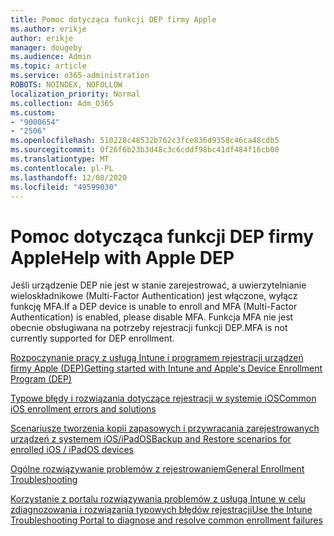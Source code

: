 ```yaml
---
title: Pomoc dotycząca funkcji DEP firmy Apple
ms.author: erikje
author: erikje
manager: dougeby
ms.audience: Admin
ms.topic: article
ms.service: o365-administration
ROBOTS: NOINDEX, NOFOLLOW
localization_priority: Normal
ms.collection: Adm_O365
ms.custom:
- "9000654"
- "2506"
ms.openlocfilehash: 510228c48532b762c3fce836d9358c46ca48cdb5
ms.sourcegitcommit: 0f26f6b23b3d48c3c6cddf98bc41df484f16cb00
ms.translationtype: MT
ms.contentlocale: pl-PL
ms.lasthandoff: 12/08/2020
ms.locfileid: "49599030"
---
```

# <a name="help-with-apple-dep"></a><span data-ttu-id="f29f8-102">Pomoc dotycząca funkcji DEP firmy Apple</span><span class="sxs-lookup"><span data-stu-id="f29f8-102">Help with Apple DEP</span></span>

<span data-ttu-id="f29f8-103">Jeśli urządzenie DEP nie jest w stanie zarejestrować, a uwierzytelnianie wieloskładnikowe (Multi-Factor Authentication) jest włączone, wyłącz funkcję MFA.</span><span class="sxs-lookup"><span data-stu-id="f29f8-103">If a DEP device is unable to enroll and MFA (Multi-Factor Authentication) is enabled, please disable MFA.</span></span> <span data-ttu-id="f29f8-104">Funkcja MFA nie jest obecnie obsługiwana na potrzeby rejestracji funkcji DEP.</span><span class="sxs-lookup"><span data-stu-id="f29f8-104">MFA is not currently supported for DEP enrollment.</span></span>

[<span data-ttu-id="f29f8-105">Rozpoczynanie pracy z usługą Intune i programem rejestracji urządzeń firmy Apple (DEP)</span><span class="sxs-lookup"><span data-stu-id="f29f8-105">Getting started with Intune and Apple's Device Enrollment Program (DEP)</span></span>](https://docs.microsoft.com/intune/enrollment/device-enrollment-program-enroll-ios)

[<span data-ttu-id="f29f8-106">Typowe błędy i rozwiązania dotyczące rejestracji w systemie iOS</span><span class="sxs-lookup"><span data-stu-id="f29f8-106">Common iOS enrollment errors and solutions</span></span>](https://docs.microsoft.com/intune/enrollment/troubleshoot-ios-enrollment-errors)

[<span data-ttu-id="f29f8-107">Scenariusze tworzenia kopii zapasowych i przywracania zarejestrowanych urządzeń z systemem iOS/iPadOS</span><span class="sxs-lookup"><span data-stu-id="f29f8-107">Backup and Restore scenarios for enrolled iOS / iPadOS devices</span></span>](https://docs.microsoft.com/mem/intune/enrollment/backup-restore-ios)

[<span data-ttu-id="f29f8-108">Ogólne rozwiązywanie problemów z rejestrowaniem</span><span class="sxs-lookup"><span data-stu-id="f29f8-108">General Enrollment Troubleshooting</span></span>](https://docs.microsoft.com/intune/enrollment/troubleshoot-device-enrollment-in-intune)

[<span data-ttu-id="f29f8-109">Korzystanie z portalu rozwiązywania problemów z usługą Intune w celu zdiagnozowania i rozwiązania typowych błędów rejestracji</span><span class="sxs-lookup"><span data-stu-id="f29f8-109">Use the Intune Troubleshooting Portal to diagnose and resolve common enrollment failures</span></span>](https://docs.microsoft.com/intune/fundamentals/help-desk-operators)
